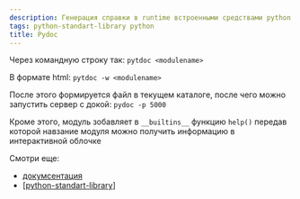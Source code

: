 ```yaml
---
description: Генерация справки в runtime встроенными средствами python
tags: python-standart-library python
title: Pydoc
---
```

Через командную строку так: `pytdoc <modulename>`

В формате html: `pytdoc -w <modulename>`

После этого формируется файл в текущем каталоге, после чего можно запустить сервер с докой: `pydoc -p 5000`

Кроме этого, модуль зобавляет в `__builtins__` функцию `help()` передав которой навзание модуля можно получить информацию в интерактивной облочке

Смотри еще:

- [докумсентация](https://docs.python.org/3/library/pydoc.html)
- [[python-standart-library]]

[//begin]: # "Autogenerated link references for markdown compatibility"
[python-standart-library]: ../lists/python-standart-library "Стандартная библиотека python и полезные ресурсы"
[//end]: # "Autogenerated link references"